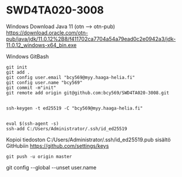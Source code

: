 # SWD4TA020-3008

Windows
Download Java 11 (otn --> otn-pub)
https://download.oracle.com/otn-pub/java/jdk/11.0.12%2B8/f411702ca7704a54a79ead0c2e0942a3/jdk-11.0.12_windows-x64_bin.exe

Windows GitBash

    git init
    git add .
    git config user.email "bcy569@myy.haaga-helia.fi"
    git config user.name "bcy569"
    git commit -m"init"
    git remote add origin git@github.com:bcy569/SWD4TA020-3008.git


    ssh-keygen -t ed25519 -C "bcy569@myy.haaga-helia.fi"


    eval $(ssh-agent -s)
    ssh-add C:/Users/Administrator/.ssh/id_ed25519

Kopioi tiedoston
C:/Users/Administrator/.ssh/id_ed25519.pub
sisältö GitHubiin
https://github.com/settings/keys

    git push -u origin master


git config --global --unset user.name
